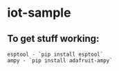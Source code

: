 # iot-sample

## To get stuff working:
    esptool - `pip install esptool`
    ampy - `pip install adafruit-ampy`
    
    
 
